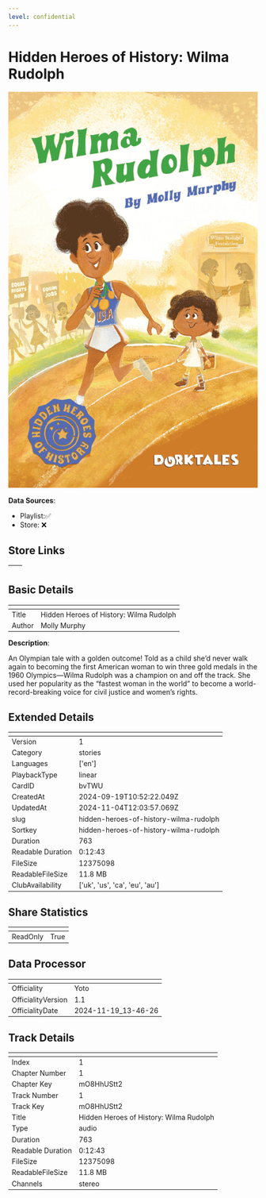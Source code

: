 ```yaml
---
level: confidential
---
```

# Hidden Heroes of History: Wilma Rudolph

![card_[bvTWU].png](../../img/cards/card_[bvTWU].png)

**Data Sources**: 

- Playlist:✅
- Store: ❌


## Store Links

| <!-- --> | <!-- --> |
| - | - |


## Basic Details

| <!-- --> | <!-- --> |
| - | - |
| Title | Hidden Heroes of History: Wilma Rudolph |
| Author | Molly Murphy |

**Description**:

An Olympian tale with a golden outcome! Told as a child she’d never walk again to becoming the first American woman to win three gold medals in the 1960 Olympics—Wilma Rudolph was a champion on and off the track. She used her popularity as the “fastest woman in the world” to become a world-record-breaking voice for civil justice and women’s rights.


## Extended Details

| <!-- --> | <!-- --> |
| - | - |
| Version | 1 |
| Category | stories |
| Languages | ['en'] |
| PlaybackType | linear |
| CardID | bvTWU |
| CreatedAt | 2024-09-19T10:52:22.049Z |
| UpdatedAt | 2024-11-04T12:03:57.069Z |
| slug | hidden-heroes-of-history-wilma-rudolph |
| Sortkey | hidden-heroes-of-history-wilma-rudolph |
| Duration | 763 |
| Readable Duration | 0:12:43 |
| FileSize | 12375098 |
| ReadableFileSize | 11.8 MB |
| ClubAvailability | ['uk', 'us', 'ca', 'eu', 'au'] |


## Share Statistics

| <!-- --> | <!-- --> |
| - | - |
| ReadOnly | True |


## Data Processor

| <!-- --> | <!-- --> |
| - | - |
| Officiality | Yoto
| OfficialityVersion | 1.1
| OfficialityDate | 2024-11-19_13-46-26


## Track Details

| <!-- --> | <!-- --> |
| - | - |
| Index | 1 |
| Chapter Number | 1 |
| Chapter Key | mO8HhUStt2 |
| Track Number | 1 |
| Track Key | mO8HhUStt2 |
| Title | Hidden Heroes of History: Wilma Rudolph |
| Type | audio |
| Duration | 763 |
| Readable Duration | 0:12:43 |
| FileSize | 12375098 |
| ReadableFileSize | 11.8 MB |
| Channels | stereo |

